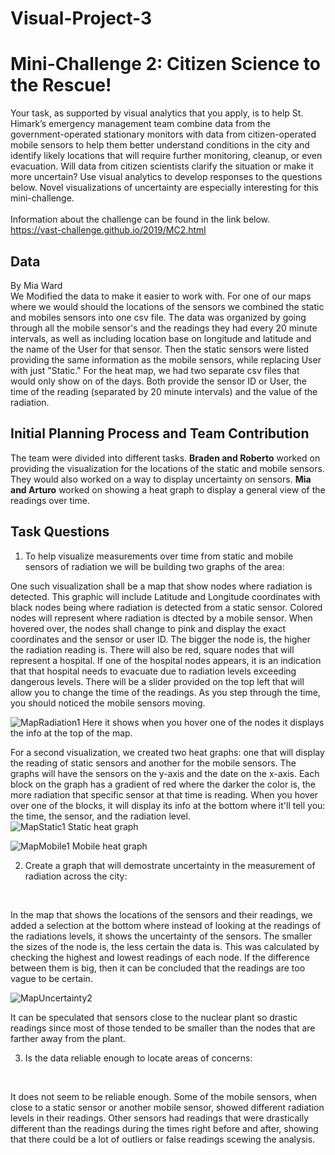 # Visual-Project-3
# Mini-Challenge 2: Citizen Science to the Rescue!
Your task, as supported by visual analytics that you apply, is to help St. Himark’s emergency management team combine data from the government-operated stationary monitors with data from citizen-operated mobile sensors to help them better understand conditions in the city and identify likely locations that will require further monitoring, cleanup, or even evacuation. Will data from citizen scientists clarify the situation or make it more uncertain? Use visual analytics to develop responses to the questions below. Novel visualizations of uncertainty are especially interesting for this mini-challenge. <br/> <br/>
Information about the challenge can be found in the link below. <br/>
https://vast-challenge.github.io/2019/MC2.html

## Data
By Mia Ward <br/>
We Modified the data to make it easier to work with. For one of our maps where we would should the locations of the sensors we combined the static and mobiles sensors into one csv file. The data was organized by going through all the mobile sensor's and the readings they had every 20 minute intervals, as well as including location base on longitude and latitude and the name of the User for that sensor. Then the static sensors were listed providing the same information as the mobile sensors, while replacing User with just "Static." For the heat map, we had two separate csv files that would only show on of the days. Both provide the sensor ID or User, the time of the reading (separated by 20 minute intervals) and the value of the radiation. <br/>

## Initial Planning Process and Team Contribution

The team were divided into different tasks. **Braden and Roberto** worked on providing the visualization for the locations of the static and mobile sensors. They would also worked on a way to display uncertainty on sensors. **Mia and Arturo** worked on showing a heat graph to display a general view of the readings over time.

## Task Questions

1. To help visualize measurements over time from static and mobile sensors of radiation we will be building two graphs of the area: <br/>

One such visualization shall be a map that show nodes where radiation is detected. This graphic will include Latitude and Longitude coordinates with black nodes being where radiation is detected from a static sensor. Colored nodes will represent where radiation is dtected by a mobile sensor. When hovered over, the nodes shall change to pink and display the exact coordinates and the sensor or user ID. The bigger the node is, the higher the radiation reading is. There will also be red, square nodes that will represent a hospital. If one of the hospital nodes appears, it is an indication that that hospital needs to evacuate due to radiation levels exceeding dangerous levels. There will be a slider provided on the top left that will allow you to change the time of the readings. As you step through the time, you should noticed the mobile sensors moving. <br/>

![MapRadiation1](https://user-images.githubusercontent.com/45511267/57503792-5f011980-72b7-11e9-87f4-680f0d1e68aa.png)
Here it shows when you hover one of the nodes it displays the info at the top of the map.
<br/>

For a second visualization, we created two heat graphs: one that will display the reading of static sensors and another for the mobile sensors. The graphs will have the sensors on the y-axis and the date on the x-axis. Each block on the graph has a gradient of red where the darker the color is, the more radiation that specific sensor at that time is reading. When you hover over one of the blocks, it will display its info at the bottom where it'll tell you: the time, the sensor, and the radiation level.
<br/>
![MapStatic1](https://user-images.githubusercontent.com/45511267/57504197-2cf0b700-72b9-11e9-99df-5ed627b82bcc.png)
Static heat graph

![MapMobile1](https://user-images.githubusercontent.com/45511267/57504215-3ed25a00-72b9-11e9-90c4-fb7b2d10ec1e.png)
Mobile heat graph
<br/>

2. Create a graph that will demostrate uncertainty in the measurement of radiation across the city:
<br/>

In the map that shows the locations of the sensors and their readings, we added a selection at the bottom where instead of looking at the readings of the radiations levels, it shows the uncertainty of the sensors. The smaller the sizes of the node is, the less certain the data is. This was calculated by checking the highest and lowest readings of each node. If the difference between them is big, then it can be concluded that the readings are too vague to be certain.

![MapUncertainty2](https://user-images.githubusercontent.com/45511267/57504523-742b7780-72ba-11e9-94fa-c434e888722a.png)

It can be speculated that sensors close to the nuclear plant so drastic readings since most of those tended to be smaller than the nodes that are farther away from the plant.
<br/>

3. Is the data reliable enough to locate areas of concerns:
<br/>

It does not seem to be reliable enough. Some of the mobile sensors, when close to a static sensor or another mobile sensor, showed different radiation levels in their readings. Other sensors had readings that were drastically different than the readings during the times right before and after, showing that there could be a lot of outliers or false readings scewing the analysis.
<br/>

